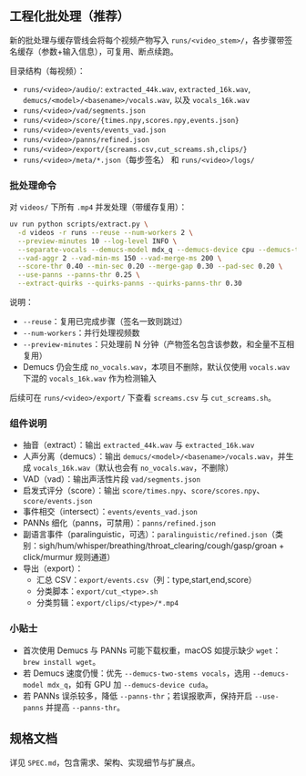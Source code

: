 ## 工程化批处理（推荐）

新的批处理与缓存管线会将每个视频产物写入 `runs/<video_stem>/`，各步骤带签名缓存（参数+输入信息），可复用、断点续跑。

目录结构（每视频）：
- `runs/<video>/audio/`: `extracted_44k.wav`, `extracted_16k.wav`, `demucs/<model>/<basename>/vocals.wav`, 以及 `vocals_16k.wav`
- `runs/<video>/vad/segments.json`
- `runs/<video>/score/{times.npy,scores.npy,events.json}`
- `runs/<video>/events/events_vad.json`
- `runs/<video>/panns/refined.json`
- `runs/<video>/export/{screams.csv,cut_screams.sh,clips/}`
- `runs/<video>/meta/*.json`（每步签名） 和 `runs/<video>/logs/`

### 批处理命令

对 `videos/` 下所有 `.mp4` 并发处理（带缓存复用）：
```bash
uv run python scripts/extract.py \
  -d videos -r runs --reuse --num-workers 2 \
  --preview-minutes 10 --log-level INFO \
  --separate-vocals --demucs-model mdx_q --demucs-device cpu --demucs-two-stems vocals --demucs-jobs 0 \
  --vad-aggr 2 --vad-min-ms 150 --vad-merge-ms 200 \
  --score-thr 0.40 --min-sec 0.20 --merge-gap 0.30 --pad-sec 0.20 \
  --use-panns --panns-thr 0.25 \
  --extract-quirks --quirks-panns --quirks-panns-thr 0.30
```

说明：
- `--reuse`：复用已完成步骤（签名一致则跳过）
- `--num-workers`：并行处理视频数
- `--preview-minutes`：只处理前 N 分钟（产物签名包含该参数，和全量不互相复用）
- Demucs 仍会生成 `no_vocals.wav`，本项目不删除，默认仅使用 `vocals.wav` 下混的 `vocals_16k.wav` 作为检测输入

后续可在 `runs/<video>/export/` 下查看 `screams.csv` 与 `cut_screams.sh`。

### 组件说明
- 抽音（extract）：输出 `extracted_44k.wav` 与 `extracted_16k.wav`
- 人声分离（demucs）：输出 `demucs/<model>/<basename>/vocals.wav`，并生成 `vocals_16k.wav`（默认也会有 `no_vocals.wav`，不删除）
- VAD（vad）：输出声活性片段 `vad/segments.json`
- 启发式评分（score）：输出 `score/times.npy`、`score/scores.npy`、`score/events.json`
- 事件相交（intersect）：`events/events_vad.json`
 - PANNs 细化（panns，可禁用）：`panns/refined.json`
 - 副语言事件（paralinguistic，可选）：`paralinguistic/refined.json`（类别：sigh/hum/whisper/breathing/throat_clearing/cough/gasp/groan + click/murmur 规则通道）
 - 导出（export）：
   - 汇总 CSV：`export/events.csv`（列：type,start,end,score）
   - 分类脚本：`export/cut_<type>.sh`
   - 分类剪辑：`export/clips/<type>/*.mp4`

### 小贴士
- 首次使用 Demucs 与 PANNs 可能下载权重，macOS 如提示缺少 `wget`：`brew install wget`。
- 若 Demucs 速度仍慢：优先 `--demucs-two-stems vocals`，选用 `--demucs-model mdx_q`，如有 GPU 加 `--demucs-device cuda`。
- 若 PANNs 误杀较多，降低 `--panns-thr`；若误报歌声，保持开启 `--use-panns` 并提高 `--panns-thr`。

## 规格文档

详见 `SPEC.md`，包含需求、架构、实现细节与扩展点。




